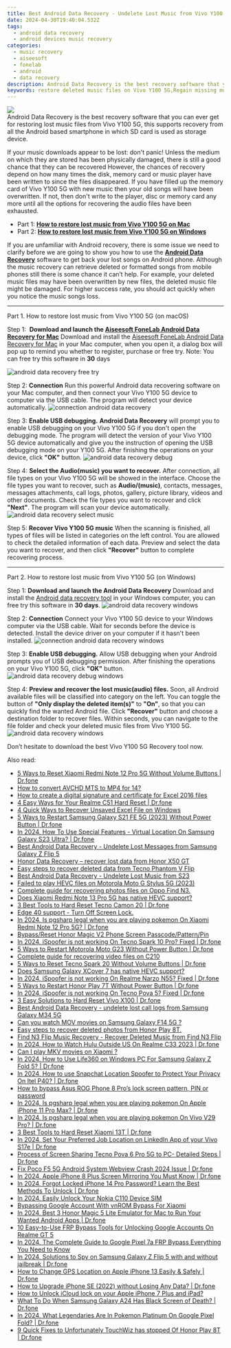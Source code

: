 ```yaml
---
title: Best Android Data Recovery - Undelete Lost Music from Vivo Y100 5G
date: 2024-04-30T19:40:04.532Z
tags: 
  - android data recovery
  - android devices music recovery
categories: 
  - music recovery
  - aiseesoft
  - fonelab
  - android
  - data recovery
description: Android Data Recovery is the best recovery software that you can ever get for restoring lost music files from Vivo Y100 5G, this supports recovery from all the Android based smartphone in which SD card is used as storage device.
keywords: restore deleted music files on Vivo Y100 5G,Regain missing music on Vivo Y100 5G,Vivo Y100 5G music recovery,Unerase songs from Vivo Y100 5G,broken Vivo Y100 5G music recovery solution,retrieve wiped songs Vivo Y100 5G,Vivo Y100 5G music recovery software,how to retrieve deleted song from my Vivo Y100 5G,recover music from Vivo Y100 5G,recover deleted music 2018 for Vivo Y100 5G,Vivo Y100 5G data recovery,lost all music in Vivo Y100 5G again
---
```


<img src="https://img0mobiles.techidaily.com/images/best-assets/devices/vivo/vivo-y100-5g/2.jpg" class="atpl-imgstyle"  />

<div class="atpl-content atpl-for-fonelab-android recover-music">

<div class="atpl-post-description-part-1">
Android Data Recovery is the best recovery software that you can ever get for restoring lost music files from Vivo Y100 5G, this supports recovery from all the Android based smartphone in which SD card is used as storage device.
</div>



<div class="atpl-post-description-part-2">
<div class="tpl-content-sub-paragraph-normal">
  <p>
    If your music downloads appear to be lost: don't panic! Unless the medium on which they are stored has been physically damaged, there is still a good chance that they can be recovered However, the chances of recovery depend on how many times the disk, memory card or music player have been written to since the files disappeared. If you have filled up the memory card of Vivo Y100 5G with new music then your old songs will have been overwritten. If not, then don't write to the player, disc or memory card any more until all the options for recovering the audio files have been exhausted.
  </p>
</div>
</div>

<ul>
  <li>Part 1: <strong><a href="#p1">How to restore lost music from Vivo Y100 5G on Mac</a></strong></li>
  <li>Part 2: <strong><a href="#p2">How to restore lost music from Vivo Y100 5G on Windows</a></strong></li>
</ul>


<div class="atpl-post-description-part-3">
<div class="tpl-content-sub-paragraph-normal">
  <p>
    If you are unfamiliar with Android recovery, there is some issue we need to clarify before we are going to show you how to use the <a href="https://tools.techidaily.com/aiseesoft-android-data-recovery/" ><strong>Android Data Recovery</strong></a> software to get back your lost songs on Android phone. Although the music recovery can retrieve deleted or formatted songs from mobile phones still there is some chance it can’t help. For example, your deleted music files may have been overwritten by new files, the deleted music file might be damaged. For higher success rate, you should act quickly when you notice the music songs loss.
  </p>
</div>
</div>



<!-- Part 1 -->
<a id="p1" name="p1" ></a><hr>

<div>
  <span class="atpl-step-part-style">Part 1. How to restore lost music from Vivo Y100 5G (on macOS)</span>
</div>

<span class="atpl-stepstyle-a"><span>Step 1: </span></span> <strong>Download and launch the <a href="https://tools.techidaily.com/aiseesoft-android-data-recovery-for-mac/" >Aiseesoft FoneLab Android Data Recovery for Mac</a></strong>
Download and install the <a href="https://tools.techidaily.com/aiseesoft-android-data-recovery-for-mac/" >Aiseesoft FoneLab Android Data Recovery for Mac</a> in your Mac computer, when you open it, a dialog box will pop up to remind you whether to register, purchase or free try.
Note: You can free try this software in <strong>30</strong> days

<img src="https://tools.techidaily.com/images/apps/aiseesoft/android-data-recovery/mac-free-try.png" class="atpl-imgstyle" alt="android data recovery free try" />

<span class="atpl-stepstyle-a"><span>Step 2: </span></span> <strong>Connection</strong>
Run this powerful Android data recovering software on your Mac computer, and then connect your Vivo Y100 5G device to computer via the USB cable. The program will detect your device automatically.
<img src="https://tools.techidaily.com/images/apps/aiseesoft/android-data-recovery/mac-connection-interface.jpg" class="atpl-imgstyle" alt="connection android data recovery" />

<span class="atpl-stepstyle-a"><span>Step 3: </span></span> <strong>Enable USB debugging.</strong>
<strong>Android Data Recovery</strong> will prompt you to enable USB debugging on your Vivo Y100 5G if you don't open the debugging mode. The program will detect the version of your Vivo Y100 5G device automatically and give you the instruction of opening the USB debugging mode on your Y100 5G. After finishing the operations on your device, click <strong>"OK"</strong> button.
<img src="https://tools.techidaily.com/images/apps/aiseesoft/android-data-recovery/mac-android-usb-debug.jpg"  class="atpl-imgstyle" alt="android data recovery debug" />

<span class="atpl-stepstyle-a"><span>Step 4: </span></span> <strong>Select the Audio(music) you want to recover.</strong>
After connection, all file types on your Vivo Y100 5G will be showed in the interface. Choose the file types you want to recover, such as <strong>Audio/(music)</strong>, contacts, messages, messages attachments, call logs, photos, gallery, picture library, videos and other documents. Check the file types you want to recover and click <b>"Next"</b>. The program will scan your device automatically.
<img src="https://tools.techidaily.com/images/apps/aiseesoft/android-data-recovery/mac-choose-type-music.jpg" class="atpl-imgstyle" alt="android data recovery select music" />

<span class="atpl-stepstyle-a"><span>Step 5: </span></span> <strong>Recover Vivo Y100 5G music</strong>
When the scanning is finished, all types of files will be listed in categories on the left control. You are allowed to check the detailed information of each data. Preview and select the data you want to recover, and then click <b>"Recover"</b> button to complete recovering process.


<a id="p2" name="p2"></a><hr>

<!-- Part 2 -->
<div>
  <span class="atpl-step-part-style">Part 2. How to restore lost music from Vivo Y100 5G (on Windows)</span>
</div>

<span class="atpl-stepstyle-a"><span>Step 1: </span></span> <strong>Download and launch the Android Data Recovery</strong>
Download and install the <a href="https://tools.techidaily.com/aiseesoft-android-data-recovery-for-win/" >Android data recovery tool</a> in your Windows computer, you can free try this software in <b>30 days</b>.
<img src="https://tools.techidaily.com/images/apps/aiseesoft/android-data-recovery/win-start-interface.png"  class="atpl-imgstyle" alt="android data recovery windows" />

<span class="atpl-stepstyle-a"><span>Step 2: </span></span> <strong>Connection</strong>
Connect your Vivo Y100 5G device to your Windows computer via the USB cable. Wait for seconds before the device is detected. Install the device driver on your computer if it hasn't been installed.
<img src="https://tools.techidaily.com/images/apps/aiseesoft/android-data-recovery/win-connection-interface.png" class="atpl-imgstyle" alt="connection android data recovery windows" />

<span class="atpl-stepstyle-a"><span>Step 3: </span></span> <strong>Enable USB debugging.</strong>
Allow USB debugging when your Android prompts you of USB debugging permission. After finishing the operations on your Vivo Y100 5G, click <b>"OK"</b> button.
<img src="https://tools.techidaily.com/images/apps/aiseesoft/android-data-recovery/win-android-usb-debug.png" class="atpl-imgstyle" alt="android data recovery debug windows" />

<span class="atpl-stepstyle-a"><span>Step 4: </span></span> <strong>Preview and recover the lost music(audio) files.</strong>
Soon, all Android available files will be classified into category on the left. You can toggle the button of <b>"Only display the deleted item(s)"</b> to <b>"On"</b>, so that you can quickly find the wanted Android file. Click <b>"Recover"</b> button and choose a destination folder to recover files. Within seconds, you can navigate to the file folder and check your deleted music files from Vivo Y100 5G.
<img src="https://tools.techidaily.com/images/apps/aiseesoft/android-data-recovery/win-recover-music.jpg" class="atpl-imgstyle" alt="android data recovery windows" />

<div class="atpl-post-description-part-4">
<div class="tpl-content-sub-paragraph-normal">
    <p>
        Don’t hesitate to download the best Vivo Y100 5G Recovery tool now.
    </p>
</div>
</div>


<ins class="adsbygoogle"
     style="display:block"
     data-ad-client="ca-pub-7571918770474297"
     data-ad-slot="8358498916"
     data-ad-format="auto"
     data-full-width-responsive="true"></ins>



</div>
<ins class="adsbygoogle"
    style="display:block"
    data-ad-format="autorelaxed"
    data-ad-client="ca-pub-7571918770474297"
    data-ad-slot="1223367746"></ins>

<span class="atpl-alsoreadstyle">Also read:</span>
<div><ul>
<li><a href="https://phone-solutions.techidaily.com/5-ways-to-reset-xiaomi-redmi-note-12-pro-5g-without-volume-buttons-drfone-by-drfone-reset-android-reset-android/"><u>5 Ways to Reset Xiaomi Redmi Note 12 Pro 5G Without Volume Buttons | Dr.fone</u></a></li>
<li><a href="https://phone-solutions.techidaily.com/how-to-convert-avchd-mts-to-mp4-for-14-by-aiseesoft-video-converter-play-mts-on-android/"><u>How to convert AVCHD MTS to MP4 for 14?</u></a></li>
<li><a href="https://phone-solutions.techidaily.com/how-to-create-a-digital-signature-and-certificate-for-excel-2016-files-by-ldigisigner-sign-a-excel-sign-a-excel/"><u>How to create a digital signature and certificate for Excel 2016 files</u></a></li>
<li><a href="https://phone-solutions.techidaily.com/4-easy-ways-for-your-realme-c51-hard-reset-drfone-by-drfone-reset-android-reset-android/"><u>4 Easy Ways for Your Realme C51 Hard Reset | Dr.fone</u></a></li>
<li><a href="https://phone-solutions.techidaily.com/4-quick-ways-to-recover-unsaved-excel-file-on-windows-by-stellar-guide/"><u>4 Quick Ways to Recover Unsaved Excel File on Windows</u></a></li>
<li><a href="https://phone-solutions.techidaily.com/5-ways-to-restart-samsung-galaxy-s21-fe-5g-2023-without-power-button-drfone-by-drfone-reset-android-reset-android/"><u>5 Ways to Restart Samsung Galaxy S21 FE 5G (2023) Without Power Button | Dr.fone</u></a></li>
<li><a href="https://phone-solutions.techidaily.com/in-2024-how-to-use-special-features-virtual-location-on-samsung-galaxy-s23-ultra-drfone-by-drfone-virtual-android/"><u>In 2024, How To Use Special Features - Virtual Location On Samsung Galaxy S23 Ultra? | Dr.fone</u></a></li>
<li><a href="https://phone-solutions.techidaily.com/best-android-data-recovery-undelete-lost-messages-from-samsung-galaxy-z-flip-5-by-fonelab-android-recover-messages/"><u>Best Android Data Recovery - Undelete Lost Messages from Samsung Galaxy Z Flip 5</u></a></li>
<li><a href="https://phone-solutions.techidaily.com/honor-data-recovery-recover-lost-data-from-honor-x50-gt-by-fonelab-android-recover-data/"><u>Honor Data Recovery – recover lost data from Honor X50 GT</u></a></li>
<li><a href="https://phone-solutions.techidaily.com/easy-steps-to-recover-deleted-data-from-tecno-phantom-v-flip-by-fonelab-android-recover-data/"><u>Easy steps to recover deleted data from Tecno Phantom V Flip</u></a></li>
<li><a href="https://phone-solutions.techidaily.com/best-android-data-recovery-undelete-lost-music-from-s23-by-fonelab-android-recover-music/"><u>Best Android Data Recovery - Undelete Lost Music from S23</u></a></li>
<li><a href="https://phone-solutions.techidaily.com/failed-to-play-hevc-files-on-motorola-moto-g-stylus-5g-2023-by-aiseesoft-video-converter-play-hevc-video-on-android/"><u>Failed to play HEVC files on Motorola Moto G Stylus 5G (2023)</u></a></li>
<li><a href="https://phone-solutions.techidaily.com/complete-guide-for-recovering-photos-files-on-oppo-find-n3-by-fonelab-android-recover-photos/"><u>Complete guide for recovering photos files on Oppo Find N3.</u></a></li>
<li><a href="https://phone-solutions.techidaily.com/does-xiaomi-redmi-note-13-pro-5g-has-native-hevc-support-by-aiseesoft-video-converter-play-hevc-video-on-android/"><u>Does Xiaomi Redmi Note 13 Pro 5G has native HEVC support?</u></a></li>
<li><a href="https://phone-solutions.techidaily.com/3-best-tools-to-hard-reset-tecno-camon-20-drfone-by-drfone-reset-android-reset-android/"><u>3 Best Tools to Hard Reset Tecno Camon 20 | Dr.fone</u></a></li>
<li><a href="https://phone-solutions.techidaily.com/edge-40-support-turn-off-screen-lock-by-drfone-android-unlock-android-unlock/"><u>Edge 40 support - Turn Off Screen Lock.</u></a></li>
<li><a href="https://phone-solutions.techidaily.com/in-2024-is-pgsharp-legal-when-you-are-playing-pokemon-on-xiaomi-redmi-note-12-pro-5g-drfone-by-drfone-virtual-android/"><u>In 2024, Is pgsharp legal when you are playing pokemon On Xiaomi Redmi Note 12 Pro 5G? | Dr.fone</u></a></li>
<li><a href="https://phone-solutions.techidaily.com/bypass-reset-honor-magic-v2-phone-screen-passcode-pattern-pin-by-drfone-android-unlock-android-unlock/"><u>Bypass/Reset Honor Magic V2 Phone Screen Passcode/Pattern/Pin</u></a></li>
<li><a href="https://phone-solutions.techidaily.com/in-2024-ispoofer-is-not-working-on-tecno-spark-10-pro-fixed-drfone-by-drfone-virtual-android/"><u>In 2024, iSpoofer is not working On Tecno Spark 10 Pro? Fixed | Dr.fone</u></a></li>
<li><a href="https://phone-solutions.techidaily.com/5-ways-to-restart-motorola-moto-g23-without-power-button-drfone-by-drfone-reset-android-reset-android/"><u>5 Ways to Restart Motorola Moto G23 Without Power Button | Dr.fone</u></a></li>
<li><a href="https://phone-solutions.techidaily.com/complete-guide-for-recovering-video-files-on-c210-by-fonelab-android-recover-video/"><u>Complete guide for recovering video files on C210</u></a></li>
<li><a href="https://phone-solutions.techidaily.com/5-ways-to-reset-tecno-spark-20-without-volume-buttons-drfone-by-drfone-reset-android-reset-android/"><u>5 Ways to Reset Tecno Spark 20 Without Volume Buttons | Dr.fone</u></a></li>
<li><a href="https://phone-solutions.techidaily.com/does-samsung-galaxy-xcover-7-has-native-hevc-support-by-aiseesoft-video-converter-play-hevc-video-on-android/"><u>Does Samsung Galaxy XCover 7 has native HEVC support?</u></a></li>
<li><a href="https://phone-solutions.techidaily.com/in-2024-ispoofer-is-not-working-on-realme-narzo-n55-fixed-drfone-by-drfone-virtual-android/"><u>In 2024, iSpoofer is not working On Realme Narzo N55? Fixed | Dr.fone</u></a></li>
<li><a href="https://phone-solutions.techidaily.com/5-ways-to-restart-honor-play-7t-without-power-button-drfone-by-drfone-reset-android-reset-android/"><u>5 Ways to Restart Honor Play 7T Without Power Button | Dr.fone</u></a></li>
<li><a href="https://phone-solutions.techidaily.com/in-2024-ispoofer-is-not-working-on-tecno-pova-5-fixed-drfone-by-drfone-virtual-android/"><u>In 2024, iSpoofer is not working On Tecno Pova 5? Fixed | Dr.fone</u></a></li>
<li><a href="https://phone-solutions.techidaily.com/3-easy-solutions-to-hard-reset-vivo-x100-drfone-by-drfone-reset-android-reset-android/"><u>3 Easy Solutions to Hard Reset Vivo X100 | Dr.fone</u></a></li>
<li><a href="https://phone-solutions.techidaily.com/best-android-data-recovery-undelete-lost-call-logs-from-samsung-galaxy-m34-5g-by-fonelab-android-recover-call-logs/"><u>Best Android Data Recovery - undelete lost call logs from Samsung Galaxy M34 5G</u></a></li>
<li><a href="https://phone-solutions.techidaily.com/can-you-watch-mov-movies-on-samsung-galaxy-f14-5g-by-aiseesoft-video-converter-play-mov-on-android/"><u>Can you watch MOV movies on Samsung Galaxy F14 5G ?</u></a></li>
<li><a href="https://phone-solutions.techidaily.com/easy-steps-to-recover-deleted-photos-from-honor-play-8t-by-fonelab-android-recover-photos/"><u>Easy steps to recover deleted photos from Honor Play 8T.</u></a></li>
<li><a href="https://phone-solutions.techidaily.com/find-n3-flip-music-recovery-recover-deleted-music-from-find-n3-flip-by-fonelab-android-recover-music/"><u>Find N3 Flip Music Recovery - Recover Deleted Music from Find N3 Flip</u></a></li>
<li><a href="https://phone-solutions.techidaily.com/in-2024-how-to-watch-hulu-outside-us-on-realme-c33-2023-drfone-by-drfone-virtual-android/"><u>In 2024, How to Watch Hulu Outside US On Realme C33 2023 | Dr.fone</u></a></li>
<li><a href="https://phone-solutions.techidaily.com/can-i-play-mkv-movies-on-xiaomi-by-aiseesoft-video-converter-play-mkv-on-android/"><u>Can I play MKV movies on Xiaomi ?</u></a></li>
<li><a href="https://phone-solutions.techidaily.com/in-2024-how-to-use-life360-on-windows-pc-for-samsung-galaxy-z-fold-5-drfone-by-drfone-virtual-android/"><u>In 2024, How to Use Life360 on Windows PC For Samsung Galaxy Z Fold 5? | Dr.fone</u></a></li>
<li><a href="https://phone-solutions.techidaily.com/in-2024-how-to-use-snapchat-location-spoofer-to-protect-your-privacy-on-itel-p40-drfone-by-drfone-virtual-android/"><u>In 2024, How to use Snapchat Location Spoofer to Protect Your Privacy On Itel P40? | Dr.fone</u></a></li>
<li><a href="https://phone-solutions.techidaily.com/how-to-bypass-asus-rog-phone-8-pro-s-lock-screen-pattern-pin-or-password-by-drfone-android-unlock-android-unlock/"><u>How to bypass Asus ROG Phone 8 Pro’s lock screen pattern, PIN or password</u></a></li>
<li><a href="https://phone-solutions.techidaily.com/in-2024-is-pgsharp-legal-when-you-are-playing-pokemon-on-apple-iphone-11-pro-max-drfone-by-drfone-virtual-ios/"><u>In 2024, Is pgsharp legal when you are playing pokemon On Apple iPhone 11 Pro Max? | Dr.fone</u></a></li>
<li><a href="https://phone-solutions.techidaily.com/in-2024-is-pgsharp-legal-when-you-are-playing-pokemon-on-vivo-v29-pro-drfone-by-drfone-virtual-android/"><u>In 2024, Is pgsharp legal when you are playing pokemon On Vivo V29 Pro? | Dr.fone</u></a></li>
<li><a href="https://phone-solutions.techidaily.com/3-best-tools-to-hard-reset-xiaomi-13t-drfone-by-drfone-reset-android-reset-android/"><u>3 Best Tools to Hard Reset Xiaomi 13T | Dr.fone</u></a></li>
<li><a href="https://location-social.techidaily.com/in-2024-set-your-preferred-job-location-on-linkedin-app-of-your-vivo-s17e-drfone-by-drfone-virtual-android/"><u>In 2024, Set Your Preferred Job Location on LinkedIn App of your Vivo S17e | Dr.fone</u></a></li>
<li><a href="https://screen-mirror.techidaily.com/process-of-screen-sharing-tecno-pova-6-pro-5g-to-pc-detailed-steps-drfone-by-drfone-android/"><u>Process of Screen Sharing Tecno Pova 6 Pro 5G to PC- Detailed Steps | Dr.fone</u></a></li>
<li><a href="https://howto.techidaily.com/fix-poco-f5-5g-android-system-webview-crash-2024-issue-drfone-by-drfone-fix-android-problems-fix-android-problems/"><u>Fix Poco F5 5G Android System Webview Crash 2024 Issue | Dr.fone</u></a></li>
<li><a href="https://screen-mirror.techidaily.com/in-2024-apple-iphone-8-plus-screen-mirroring-you-must-know-drfone-by-drfone-ios/"><u>In 2024, Apple iPhone 8 Plus Screen Mirroring You Must Know | Dr.fone</u></a></li>
<li><a href="https://iphone-unlock.techidaily.com/in-2024-forgot-locked-iphone-14-pro-password-learn-the-best-methods-to-unlock-drfone-by-drfone-ios/"><u>In 2024, Forgot Locked iPhone 14 Pro Password? Learn the Best Methods To Unlock | Dr.fone</u></a></li>
<li><a href="https://sim-unlock.techidaily.com/in-2024-easily-unlock-your-nokia-c110-device-sim-by-drfone-android/"><u>In 2024, Easily Unlock Your Nokia C110 Device SIM</u></a></li>
<li><a href="https://unlock-android.techidaily.com/bypassing-google-account-with-vnrom-bypass-for-xiaomi-by-drfone-android/"><u>Bypassing Google Account With vnROM Bypass For Xiaomi</u></a></li>
<li><a href="https://screen-mirror.techidaily.com/in-2024-best-3-honor-magic-5-lite-emulator-for-mac-to-run-your-wanted-android-apps-drfone-by-drfone-android/"><u>In 2024, Best 3 Honor Magic 5 Lite Emulator for Mac to Run Your Wanted Android Apps | Dr.fone</u></a></li>
<li><a href="https://easy-unlock-android.techidaily.com/10-easy-to-use-frp-bypass-tools-for-unlocking-google-accounts-on-realme-gt-5-by-drfone-android/"><u>10 Easy-to-Use FRP Bypass Tools for Unlocking Google Accounts On Realme GT 5</u></a></li>
<li><a href="https://bypass-frp.techidaily.com/in-2024-the-complete-guide-to-google-pixel-7a-frp-bypass-everything-you-need-to-know-by-drfone-android/"><u>In 2024, The Complete Guide to Google Pixel 7a FRP Bypass Everything You Need to Know</u></a></li>
<li><a href="https://android-location-track.techidaily.com/in-2024-solutions-to-spy-on-samsung-galaxy-z-flip-5-with-and-without-jailbreak-drfone-by-drfone-virtual-android/"><u>In 2024, Solutions to Spy on Samsung Galaxy Z Flip 5 with and without jailbreak | Dr.fone</u></a></li>
<li><a href="https://location-social.techidaily.com/how-to-change-gps-location-on-apple-iphone-13-easily-and-safely-drfone-by-drfone-virtual-ios/"><u>How to Change GPS Location on Apple iPhone 13 Easily & Safely | Dr.fone</u></a></li>
<li><a href="https://review-topics.techidaily.com/how-to-upgrade-iphone-se-2022-without-losing-any-data-drfone-by-drfone-ios-system-repair-ios-system-repair/"><u>How to Upgrade iPhone SE (2022) without Losing Any Data? | Dr.fone</u></a></li>
<li><a href="https://activate-lock.techidaily.com/how-to-unlock-icloud-lock-on-your-apple-iphone-7-plus-and-ipad-by-drfone-ios/"><u>How to Unlock iCloud lock on your Apple iPhone 7 Plus and iPad?</u></a></li>
<li><a href="https://howto.techidaily.com/what-to-do-when-samsung-galaxy-a24-has-black-screen-of-death-drfone-by-drfone-fix-android-problems-fix-android-problems/"><u>What To Do When Samsung Galaxy A24 Has Black Screen of Death? | Dr.fone</u></a></li>
<li><a href="https://pokemon-go-android.techidaily.com/in-2024-what-legendaries-are-in-pokemon-platinum-on-google-pixel-fold-drfone-by-drfone-virtual-android/"><u>In 2024, What Legendaries Are In Pokemon Platinum On Google Pixel Fold? | Dr.fone</u></a></li>
<li><a href="https://howto.techidaily.com/9-quick-fixes-to-unfortunately-touchwiz-has-stopped-of-honor-play-8t-drfone-by-drfone-fix-android-problems-fix-android-problems/"><u>9 Quick Fixes to Unfortunately TouchWiz has stopped Of Honor Play 8T | Dr.fone</u></a></li>
</ul></div>

